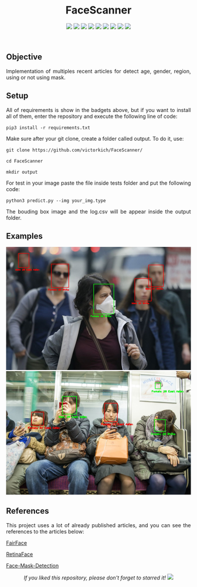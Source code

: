<h1 align="center">FaceScanner</h1>

<p align="center"> 
  <img src="https://img.shields.io/badge/PyTorch-v1.6.0-blue"/>
  <img src="https://img.shields.io/badge/OpenCV-v4.4.0.42-blue"/>
  <img src="https://img.shields.io/badge/Tensorflow-v2.3.0-blue"/>
  <img src="https://img.shields.io/badge/Torchvision-v0.8.1-blue"/>
  <img src="https://img.shields.io/badge/Scipy-v1.5.3-blue"/>
  <img src="https://img.shields.io/badge/Matplotlib-v3.3.2-blue"/>
  <img src="https://img.shields.io/badge/Pandas-v1.1.2-blue"/>
  <img src="https://img.shields.io/badge/Tqdm-v4.49.0-blue"/>
  <img src="https://img.shields.io/badge/Numpy-v1.19.2-blue"/>
</p>
<br/>

## Objective
<p align="justify"> 
  <a>Implementation of multiples recent articles for detect age, gender, region, using or not using mask.</a>  
</p>
  

## Setup
<p align="justify"> 
 <a>All of requirements is show in the badgets above, but if you want to install all of them, enter the repository and execute the following line of code:</a>
</p>

```shell
pip3 install -r requirements.txt
```
<p align="justify"> 
 <a>Make sure after your git clone, create a folder called output. To do it, use:</a>
</p>

```shell
git clone https://github.com/victorkich/FaceScanner/
```

```shell
cd FaceScanner
```

```shell
mkdir output
```

<p align="justify"> 
 <a>For test in your image paste the file inside tests folder and put the following code:</a>
</p>

```shell
python3 predict.py --img your_img.type
```

<p align="justify"> 
 <a>The bouding box image and the log.csv will be appear inside the output folder.</a>
</p>

## Examples

<p align="center"> 
  <img src="media/example1.jpg" alt="FaceScanner"/>
  <img src="media/example2.jpg" alt="FaceScanner"/>
</p>  

## References
<p align="justify"> 
  This project uses a lot of already published articles, and you can see the references to the articles below:
  
  <a href="https://github.com/dchen236/FairFace">FairFace</a>
  
  <a href="https://github.com/biubug6/Pytorch_Retinaface">RetinaFace</a>
  
  <a href="https://github.com/chandrikadeb7/Face-Mask-Detection">Face-Mask-Detection</a>
</p>

<p align="center"> 
  <i>If you liked this repository, please don't forget to starred it!</i>
  <img src="https://img.shields.io/github/stars/victorkich/FaceScanner?style=social"/>
</p>
